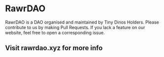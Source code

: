 # RawrDAO
RawrDAO is a DAO organised and maintained by Tiny Dinos Holders.
Please contribute to us by making Pull Requests. If you lack a feature on our website, feel free to open a corresponding issue.
## Visit rawrdao.xyz for more info
